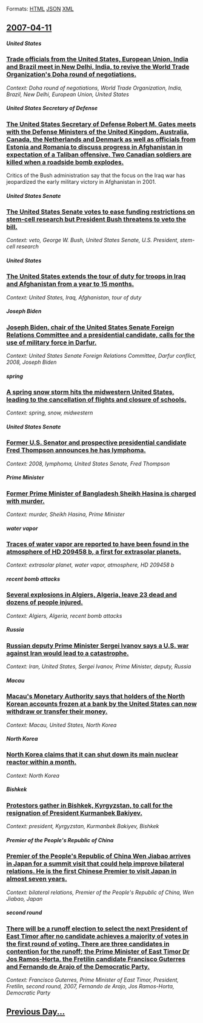 
Formats: [HTML](2007/04/11/index.html)  [JSON](2007/04/11/index.json)  [XML](2007/04/11/index.xml)  

## [2007-04-11](/news/2007/04/11/index.md)

##### United States
### [ Trade officials from the United States, European Union, India and Brazil meet in New Delhi, India, to revive the World Trade Organization's Doha round of negotiations. ](/news/2007/04/11/trade-officials-from-the-united-states-european-union-india-and-brazil-meet-in-new-delhi-india-to-revive-the-world-trade-organization-s.md)
_Context: Doha round of negotiations, World Trade Organization, India, Brazil, New Delhi, European Union, United States_

##### United States Secretary of Defense
### [ The United States Secretary of Defense Robert M. Gates meets with the Defense Ministers of the United Kingdom, Australia, Canada, the Netherlands and Denmark as well as officials from Estonia and Romania to discuss progress in Afghanistan in expectation of a Taliban offensive. Two Canadian soldiers are killed when a roadside bomb explodes. ](/news/2007/04/11/the-united-states-secretary-of-defense-robert-m-gates-meets-with-the-defense-ministers-of-the-united-kingdom-australia-canada-the-nethe.md)
Critics of the Bush administration say that the focus on the Iraq war has jeopardized the early military victory in Afghanistan in 2001.

##### United States Senate
### [ The United States Senate votes to ease funding restrictions on stem-cell research but President Bush threatens to veto the bill. ](/news/2007/04/11/the-united-states-senate-votes-to-ease-funding-restrictions-on-stem-cell-research-but-president-bush-threatens-to-veto-the-bill.md)
_Context: veto, George W. Bush, United States Senate, U.S. President, stem-cell research_

##### United States
### [ The United States extends the tour of duty for troops in Iraq and Afghanistan from a year to 15 months. ](/news/2007/04/11/the-united-states-extends-the-tour-of-duty-for-troops-in-iraq-and-afghanistan-from-a-year-to-15-months.md)
_Context: United States, Iraq, Afghanistan, tour of duty_

##### Joseph Biden
### [ Joseph Biden, chair of the United States Senate Foreign Relations Committee and a presidential candidate, calls for the use of military force in Darfur. ](/news/2007/04/11/joseph-biden-chair-of-the-united-states-senate-foreign-relations-committee-and-a-presidential-candidate-calls-for-the-use-of-military-for.md)
_Context: United States Senate Foreign Relations Committee, Darfur conflict, 2008, Joseph Biden_

##### spring
### [ A spring snow storm hits the midwestern United States, leading to the cancellation of flights and closure of schools. ](/news/2007/04/11/a-spring-snow-storm-hits-the-midwestern-united-states-leading-to-the-cancellation-of-flights-and-closure-of-schools.md)
_Context: spring, snow, midwestern_

##### United States Senate
### [ Former U.S. Senator and prospective presidential candidate Fred Thompson announces he has lymphoma. ](/news/2007/04/11/former-u-s-senator-and-prospective-presidential-candidate-fred-thompson-announces-he-has-lymphoma.md)
_Context: 2008, lymphoma, United States Senate, Fred Thompson_

##### Prime Minister
### [ Former Prime Minister of Bangladesh Sheikh Hasina is charged with murder. ](/news/2007/04/11/former-prime-minister-of-bangladesh-sheikh-hasina-is-charged-with-murder.md)
_Context: murder, Sheikh Hasina, Prime Minister_

##### water vapor
### [ Traces of water vapor are reported to have been found in the atmosphere of HD 209458 b, a first for extrasolar planets. ](/news/2007/04/11/traces-of-water-vapor-are-reported-to-have-been-found-in-the-atmosphere-of-hd-209458-b-a-first-for-extrasolar-planets.md)
_Context: extrasolar planet, water vapor, atmosphere, HD 209458 b_

##### recent bomb attacks
### [ Several explosions in Algiers, Algeria, leave 23 dead and dozens of people injured. ](/news/2007/04/11/several-explosions-in-algiers-algeria-leave-23-dead-and-dozens-of-people-injured.md)
_Context: Algiers, Algeria, recent bomb attacks_

##### Russia
### [ Russian deputy Prime Minister Sergei Ivanov says a U.S. war against Iran would lead to a catastrophe. ](/news/2007/04/11/russian-deputy-prime-minister-sergei-ivanov-says-a-u-s-war-against-iran-would-lead-to-a-catastrophe.md)
_Context: Iran, United States, Sergei Ivanov, Prime Minister, deputy, Russia_

##### Macau
### [ Macau's Monetary Authority says that holders of the North Korean accounts frozen at a bank by the United States can now withdraw or transfer their money. ](/news/2007/04/11/macau-s-monetary-authority-says-that-holders-of-the-north-korean-accounts-frozen-at-a-bank-by-the-united-states-can-now-withdraw-or-transfe.md)
_Context: Macau, United States, North Korea_

##### North Korea
### [ North Korea claims that it can shut down its main nuclear reactor within a month. ](/news/2007/04/11/north-korea-claims-that-it-can-shut-down-its-main-nuclear-reactor-within-a-month.md)
_Context: North Korea_

##### Bishkek
### [ Protestors gather in Bishkek, Kyrgyzstan, to call for the resignation of President Kurmanbek Bakiyev. ](/news/2007/04/11/protestors-gather-in-bishkek-kyrgyzstan-to-call-for-the-resignation-of-president-kurmanbek-bakiyev.md)
_Context: president, Kyrgyzstan, Kurmanbek Bakiyev, Bishkek_

##### Premier of the People's Republic of China
### [ Premier of the People's Republic of China Wen Jiabao arrives in Japan for a summit visit that could help improve bilateral relations. He is the first Chinese Premier to visit Japan in almost seven years. ](/news/2007/04/11/premier-of-the-people-s-republic-of-china-wen-jiabao-arrives-in-japan-for-a-summit-visit-that-could-help-improve-bilateral-relations-he-is.md)
_Context: bilateral relations, Premier of the People's Republic of China, Wen Jiabao, Japan_

##### second round
### [ There will be a runoff election to select the next President of East Timor after no candidate achieves a majority of votes in the first round of voting. There are three candidates in contention for the runoff; the Prime Minister of East Timor Dr Jos Ramos-Horta, the Fretilin candidate Francisco Guterres and Fernando de Arajo of the Democratic Party. ](/news/2007/04/11/there-will-be-a-runoff-election-to-select-the-next-president-of-east-timor-after-no-candidate-achieves-a-majority-of-votes-in-the-first-rou.md)
_Context: Francisco Guterres, Prime Minister of East Timor, President, Fretilin, second round, 2007, Fernando de Arajo, Jos Ramos-Horta, Democratic Party_

## [Previous Day...](/news/2007/04/10/index.md)

